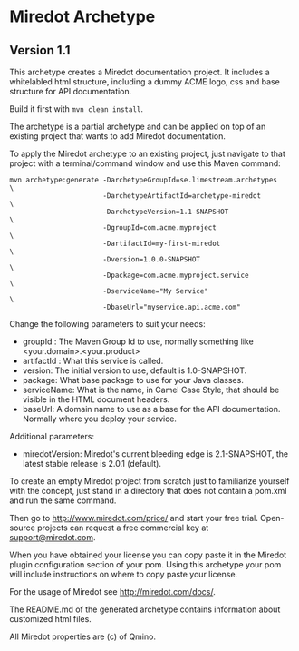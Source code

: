 # Miredot Archetype
## Version 1.1

This archetype creates a Miredot documentation project. It includes
a whitelabled html structure, including a dummy ACME logo, css and base 
structure for API documentation.

Build it first with `mvn clean install`.

The archetype is a partial archetype and can be applied on top of an existing
project that wants to add Miredot documentation.

To apply the Miredot archetype to an existing project, just navigate to that
project with a terminal/command window and use this Maven command:

```
mvn archetype:generate -DarchetypeGroupId=se.limestream.archetypes      \
                       -DarchetypeArtifactId=archetype-miredot          \
                       -DarchetypeVersion=1.1-SNAPSHOT                  \
                       -DgroupId=com.acme.myproject                     \
                       -DartifactId=my-first-miredot                    \
                       -Dversion=1.0.0-SNAPSHOT                         \
                       -Dpackage=com.acme.myproject.service             \
                       -DserviceName="My Service"                       \
                       -DbaseUrl="myservice.api.acme.com"
```

Change the following parameters to suit your needs: 
- groupId : The Maven Group Id to use, normally something like <your.domain>.<your.product>
- artifactId : What this service is called.
- version: The initial version to use, default is 1.0-SNAPSHOT. 
- package: What base package to use for your Java classes.
- serviceName: What is the name, in Camel Case Style, that should be visible in the HTML document headers.
- baseUrl: A domain name to use as a base for the API documentation. Normally where you deploy your service.

Additional parameters:
- miredotVersion: Miredot's current bleeding edge is 2.1-SNAPSHOT, the latest stable release is 2.0.1 (default).

To create an empty Miredot project from scratch just to familiarize yourself with 
the concept, just stand in a directory that does not contain a pom.xml and run the same command.
 
Then go to http://www.miredot.com/price/ and start your free trial. Open-source projects can request a free commercial key at support@miredot.com. 

When you have obtained your license you can copy paste it in the Miredot plugin configuration section of your pom. 
Using this archetype your pom will include instructions on where to copy paste your license.

For the usage of Miredot see http://miredot.com/docs/.

The README.md of the generated archetype contains information about customized html files.

All Miredot properties are (c) of Qmino.
